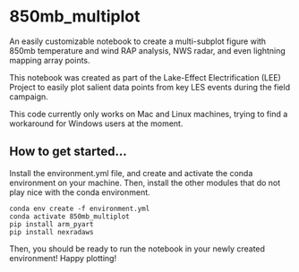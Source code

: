 # 850mb_multiplot
An easily customizable notebook to create a multi-subplot figure with 850mb temperature and wind RAP analysis, NWS radar, and even lightning mapping array points.

This notebook was created as part of the Lake-Effect Electrification (LEE) Project to easily plot salient data points from key LES events during the field campaign.

This code currently only works on Mac and Linux machines, trying to find a workaround for Windows users at the moment.
## How to get started...
Install the environment.yml file, and create and activate the conda environment on your machine. Then, install the other modules that do not play nice with the conda environment.
```
conda env create -f environment.yml
conda activate 850mb_multiplot
pip install arm_pyart
pip install nexradaws
```
Then, you should be ready to run the notebook in your newly created environment! Happy plotting!
